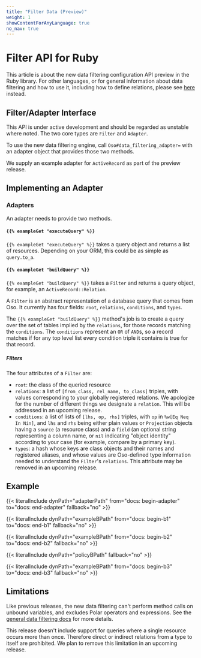 ```yaml
---
title: "Filter Data (Preview)"
weight: 1
showContentForAnyLanguage: true
no_nav: true
---
```


# Filter API for Ruby

This article is about the new data filtering configuration API preview in the
Ruby library.  For other languages, or for general information about data
filtering and how to use it, including how to define relations, please see
[here][docs] instead.

## Filter/Adapter Interface

This API is under active development and should be regarded as unstable where
noted. The two core types are `Filter` and `Adapter`.

To use the new data filtering engine, call `Oso#data_filtering_adapter=` with an
adapter object that provides those two methods.

We supply an example adapter for `ActiveRecord` as part of the preview release.

## Implementing an Adapter

### Adapters

An adapter needs to provide two methods.

#### `{{% exampleGet "executeQuery" %}}`

`{{% exampleGet "executeQuery" %}}` takes a query object and returns a list of 
resources. Depending on your ORM, this could be as simple as `query.to_a`.

#### `{{% exampleGet "buildQuery" %}}`

`{{% exampleGet "buildQuery" %}}` takes a `Filter` and returns a query object, for
example, an `ActiveRecord::Relation`.

A `Filter` is an abstract representation of a database query that comes from Oso.
It currently has four fields: `root`, `relations`, `conditions`, and `types`.

The `{{% exampleGet "buildQuery" %}}` method's job is to create a query over the
set of tables implied by the `relations`, for those records matching the
`conditions`. The `conditions` represent an `OR` of `AND`s, so a record matches if
for any top level list every condition triple it contains is true for that record.

##### Filters

The four attributes of a `Filter` are:
- `root`: the class of the queried resource
- `relations`: a list of `[from_class, rel_name, to_class]` triples,
  with values corresponding to your globally registered relations. We apologize
  for the number of different things we designate a `relation`. This will be
  addressed in an upcoming release.
- `conditions`: a list of lists of `[lhs, op, rhs]` triples, with `op` in
  `%w[Eq Neq In Nin]`, and `lhs` and `rhs` being either plain values or
  `Projection` objects having a `source` (a resource class) and a `field`
  (an optional string representing a column name, or `nil` indicating "object
  identity" according to your case (for example, compare by a primary key).
- `types`: a hash whose keys are class objects and their names and registered
  aliases, and whose values are Oso-defined type information needed to understand
  the `Filter`'s `relations`. This attribute may be removed in an
  upcoming release.


## Example

{{< literalInclude
      dynPath="adapterPath"
      from="docs: begin-adapter"
      to="docs: end-adapter"
      fallback="no" >}}

{{< literalInclude
      dynPath="exampleBPath"
      from="docs: begin-b1"
      to="docs: end-b1"
      fallback="no" >}}

{{< literalInclude
      dynPath="exampleBPath"
      from="docs: begin-b2"
      to="docs: end-b2"
      fallback="no" >}}

{{< literalInclude
      dynPath="policyBPath"
      fallback="no" >}}

{{< literalInclude
      dynPath="exampleBPath"
      from="docs: begin-b3"
      to="docs: end-b3"
      fallback="no" >}}

## Limitations

Like previous releases, the new data filtering can't perform method calls on
unbound variables, and excludes Polar operators and expressions. See the [general
data filtering docs][docs] for more details.

This release doesn't include support for queries where a single resource occurs
more than once. Therefore direct or indirect relations from a type to itself are
prohibited. We plan to remove this limitation in an upcoming release.

[docs]: https://docs.osohq.com/guides/data_filtering.html
